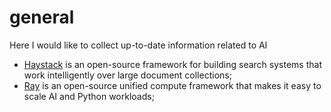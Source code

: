 # general
Here I would like to collect up-to-date information related to AI

- [Haystack](https://haystack.deepset.ai/) is an open-source framework for building search systems that work intelligently over large document collections;
- [Ray](https://www.ray.io/) is an open-source unified compute framework that makes it easy to scale AI and Python workloads;
